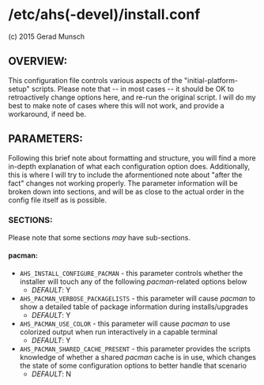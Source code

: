 # /etc/ahs(-devel)/install.conf #
(c) 2015 Gerad Munsch

## OVERVIEW:
This configuration file controls various aspects of the "initial-platform-setup"
scripts. Please note that -- in most cases -- it should be OK to retroactively 
change options here, and re-run the original script. I will do my best to make
note of cases where this will not work, and provide a workaround, if need be.

## PARAMETERS:
Following this brief note about formatting and structure, you will find a more
in-depth explanation of what each configuration option does. Additionally, this
is where I will try to include the aformentioned note about "after the fact"
changes not working properly. The parameter information will be broken down into
sections, and will be as close to the actual order in the config file itself as
is possible.

### SECTIONS:
Please note that some sections _may_ have sub-sections.

#### pacman:
* `AHS_INSTALL_CONFIGURE_PACMAN` - this parameter controls whether the installer will touch any of the following _pacman_-related options below
  * *DEFAULT*: Y
* `AHS_PACMAN_VERBOSE_PACKAGELISTS` - this parameter will cause _pacman_ to show a detailed table of package information during installs/upgrades
  * *DEFAULT*: Y
* `AHS_PACMAN_USE_COLOR` - this parameter will cause _pacman_ to use colorized output when run interactively in a capable terminal
  * *DEFAULT*: Y
* `AHS_PACMAN_SHARED_CACHE_PRESENT` - this parameter provides the scripts knowledge of whether a shared _pacman_ cache is in use, which changes the state of some configuration options to better handle that scenario
  * *DEFAULT*: N